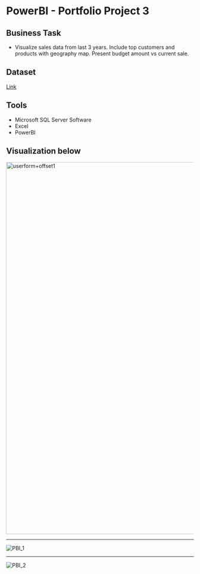 # PowerBI - Portfolio Project 3
## Business Task
- Visualize sales data from last 3 years. Include top customers and products with geography map. Present budget amount vs current sale.
## Dataset
[Link](https://github.com/aliahmad-1987/DataAnalystProjectFromScratch_PBI_SQL_SalesAnalysis)
## Tools
- Microsoft SQL Server Software 
- Excel
- PowerBI
## Visualization below
<img width="1000" alt="userform+offset1" src="https://user-images.githubusercontent.com/31890259/190378506-3f2988b4-ba31-4572-b002-b7ae527cc8ae.png">
<hr>

![PBI_1](https://user-images.githubusercontent.com/31890259/196639047-436bcb8a-56ec-42f7-92a8-7eb9db4bf67d.png)
<hr>

![PBI_2](https://user-images.githubusercontent.com/31890259/196639078-d348244e-d50d-46a0-9266-7341638e5a5e.png)
